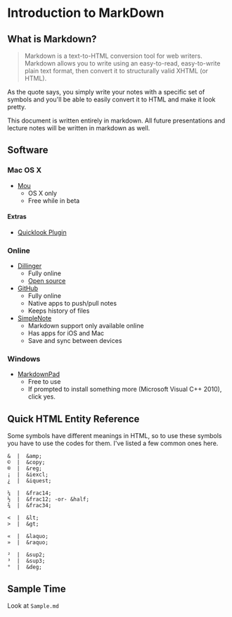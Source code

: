 Introduction to MarkDown
===

## What is Markdown?

> Markdown is a text-to-HTML conversion tool for web writers. Markdown allows you to write using an easy-to-read, easy-to-write plain text format, then convert it to structurally valid XHTML (or HTML).

As the quote says, you simply write your notes with a specific set of symbols and you'll be able to easily convert it to HTML and make it look pretty.

This document is written entirely in markdown. All future presentations and lecture notes will be written in markdown as well.

## Software

### Mac OS X

- [Mou](http://25.io/mou/)
    - OS X only
    - Free while in beta
    
#### Extras
- [Quicklook Plugin](https://github.com/toland/qlmarkdown)

### Online

- [Dillinger](http://dillinger.io/)
    - Fully online
    - [Open source](https://github.com/joemccann/dillinger)
- [GitHub](https://github.com)
    - Fully online
    - Native apps to push/pull notes
    - Keeps history of files
- [SimpleNote](http://simplenote.com/)
    - Markdown support only available online
    - Has apps for iOS and Mac
    - Save and sync between devices

### Windows

- [MarkdownPad](http://markdownpad.com/)
    - Free to use
    - If prompted to install something more (Microsoft Visual C++ 2010), click yes.


## Quick HTML Entity Reference

Some symbols have different meanings in HTML, so to use these symbols you have to use the codes for them. I've listed a few common ones here.

    &  |  &amp;
    ©  |  &copy;
    ®  |  &reg;
    ¡  |  &iexcl;
    ¿  |  &iquest;

    ¼  |  &frac14;
    ½  |  &frac12; -or- &half;
    ¾  |  &frac34;

    <  |  &lt;
    >  |  &gt;

    «  |  &laquo;
    »  |  &raquo;

    ²  |  &sup2;
    ³  |  &sup3;
    °  |  &deg;

## Sample Time

Look at `Sample.md`